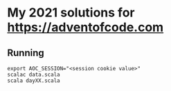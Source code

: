 # My 2021 solutions for https://adventofcode.com

## Running
```
export AOC_SESSION="<session cookie value>"
scalac data.scala
scala dayXX.scala
```
